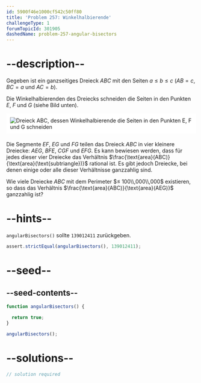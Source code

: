 ```yaml
---
id: 5900f46e1000cf542c50ff80
title: 'Problem 257: Winkelhalbierende'
challengeType: 1
forumTopicId: 301905
dashedName: problem-257-angular-bisectors
---
```


# --description--

Gegeben ist ein ganzseitiges Dreieck $ABC$ mit den Seiten $a ≤ b ≤ c$ ($AB = c$, $BC = a$ und $AC = b$).

Die Winkelhalbierenden des Dreiecks schneiden die Seiten in den Punkten $E$, $F$ und $G$ (siehe Bild unten).

<img alt="Dreieck ABC, dessen Winkelhalbierende die Seiten in den Punkten E, F und G schneiden" src="https://cdn.freecodecamp.org/curriculum/project-euler/angular-bisectors.gif" style="background-color: white; padding: 10px; display: block; margin-right: auto; margin-left: auto; margin-bottom: 1.2rem;" />

Die Segmente $EF$, $EG$ und $FG$ teilen das Dreieck $ABC$ in vier kleinere Dreiecke: $AEG$, $BFE$, $CGF$ und $EFG$. Es kann bewiesen werden, dass für jedes dieser vier Dreiecke das Verhältnis $\frac{\text{area}(ABC)}{\text{area}(\text{subtriangle})}$ rational ist. Es gibt jedoch Dreiecke, bei denen einige oder alle dieser Verhältnisse ganzzahlig sind.

Wie viele Dreiecke $ABC$ mit dem Perimeter $≤ 100\\,000\\,000$ existieren, so dass das Verhältnis $\frac{\text{area}(ABC)}{\text{area}(AEG)}$ ganzzahlig ist?

# --hints--

`angularBisectors()` sollte `139012411` zurückgeben.

```js
assert.strictEqual(angularBisectors(), 139012411);
```

# --seed--

## --seed-contents--

```js
function angularBisectors() {

  return true;
}

angularBisectors();
```

# --solutions--

```js
// solution required
```
